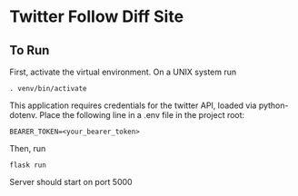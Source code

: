 # Twitter Follow Diff Site

## To Run
First, activate the virtual environment. On a UNIX system run

`. venv/bin/activate`

This application requires credentials for the twitter API, loaded via python-dotenv. 
Place the following line in a .env file in the project root:

`BEARER_TOKEN=<your_bearer_token>`

Then, run

`flask run`

Server should start on port 5000
